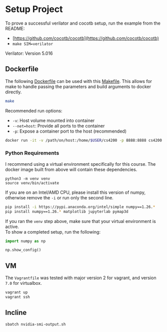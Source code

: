# Setup Project   
To prove a successful verilator and cocotb setup, run the example from the README:   
- [https://github.com/cocotb/cocotb](https://github.com/cocotb/cocotb)
- `make SIM=verilator`

Verilator: Version 5.016
## Dockerfile

The following [Dockerfile](./Dockerfile) can be used with this [Makefile](./Makefile).
This allows for make to handle passing the parameters and build arguments to docker directly.

```bash
make
```

Recommended run options:

* `-v`: Host volume mounted into container
* `--net=host`: Provide all ports to the container
* `-p`: Expose a container port to the host (recommended)

```bash
docker run -it -v /path/on/host:/home/$USER/cs4200 -p 8888:8888 cs4200 /bin/bash
```

### Python Requirements   
I recommend using a virtual environment specifically for this course.
The docker image built from above will contain these dependencies.   
```
python3 -m venv venv
source venv/bin/activate
```
If you are on an Intel/AMD CPU, please install this version of numpy, otherwise remove the `-i`  or run only the second line.   
```bash
pip install -i https://pypi.anaconda.org/intel/simple numpy==1.26.*
pip install numpy==1.26.* matplotlib jupyterlab pymap3d
```
If you ran the `venv`  step above, make sure that your virtual environment is active.   
To show a completed setup, run the following:   
```python
import numpy as np

np.show_config()
```

## VM

The `Vagrantfile` was tested with major version 2 for vagrant, and version `7.0` for virtualbox.

```bash
vagrant up
vagrant ssh
```

## Incline

```bash
sbatch nvidia-smi-output.sh
```
